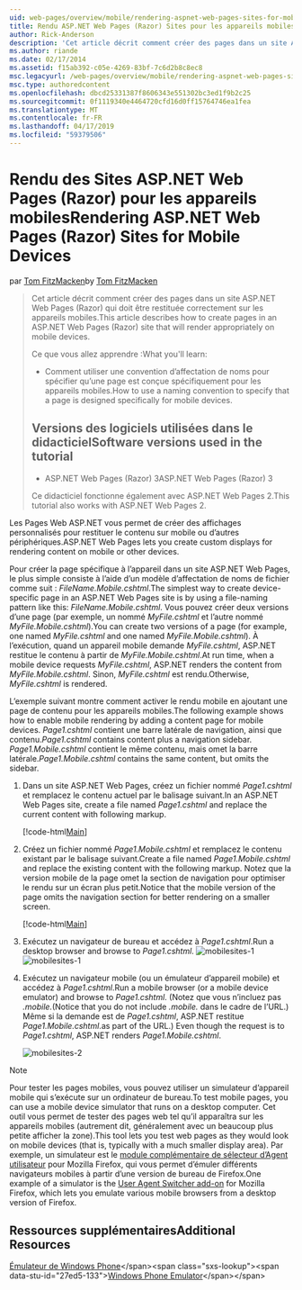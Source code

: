 ```yaml
---
uid: web-pages/overview/mobile/rendering-aspnet-web-pages-sites-for-mobile-devices
title: Rendu ASP.NET Web Pages (Razor) Sites pour les appareils mobiles | Microsoft Docs
author: Rick-Anderson
description: 'Cet article décrit comment créer des pages dans un site ASP.NET Web Pages (Razor) qui doit être restituée correctement sur les appareils mobiles. Ce que vous allez apprendre : Comment vous...'
ms.author: riande
ms.date: 02/17/2014
ms.assetid: f15ab392-c05e-4269-83bf-7c6d2b8c8ec8
msc.legacyurl: /web-pages/overview/mobile/rendering-aspnet-web-pages-sites-for-mobile-devices
msc.type: authoredcontent
ms.openlocfilehash: dbcd25331387f8606343e551302bc3ed1f9b2c25
ms.sourcegitcommit: 0f1119340e4464720cfd16d0ff15764746ea1fea
ms.translationtype: MT
ms.contentlocale: fr-FR
ms.lasthandoff: 04/17/2019
ms.locfileid: "59379506"
---
```

# <a name="rendering-aspnet-web-pages-razor-sites-for-mobile-devices"></a><span data-ttu-id="27ed5-104">Rendu des Sites ASP.NET Web Pages (Razor) pour les appareils mobiles</span><span class="sxs-lookup"><span data-stu-id="27ed5-104">Rendering ASP.NET Web Pages (Razor) Sites for Mobile Devices</span></span>

<span data-ttu-id="27ed5-105">par [Tom FitzMacken](https://github.com/tfitzmac)</span><span class="sxs-lookup"><span data-stu-id="27ed5-105">by [Tom FitzMacken](https://github.com/tfitzmac)</span></span>

> <span data-ttu-id="27ed5-106">Cet article décrit comment créer des pages dans un site ASP.NET Web Pages (Razor) qui doit être restituée correctement sur les appareils mobiles.</span><span class="sxs-lookup"><span data-stu-id="27ed5-106">This article describes how to create pages in an ASP.NET Web Pages (Razor) site that will render appropriately on mobile devices.</span></span>
> 
> <span data-ttu-id="27ed5-107">Ce que vous allez apprendre :</span><span class="sxs-lookup"><span data-stu-id="27ed5-107">What you'll learn:</span></span>
> 
> - <span data-ttu-id="27ed5-108">Comment utiliser une convention d’affectation de noms pour spécifier qu’une page est conçue spécifiquement pour les appareils mobiles.</span><span class="sxs-lookup"><span data-stu-id="27ed5-108">How to use a naming convention to specify that a page is designed specifically for mobile devices.</span></span>
>   
> 
> ## <a name="software-versions-used-in-the-tutorial"></a><span data-ttu-id="27ed5-109">Versions des logiciels utilisées dans le didacticiel</span><span class="sxs-lookup"><span data-stu-id="27ed5-109">Software versions used in the tutorial</span></span>
> 
> 
> - <span data-ttu-id="27ed5-110">ASP.NET Web Pages (Razor) 3</span><span class="sxs-lookup"><span data-stu-id="27ed5-110">ASP.NET Web Pages (Razor) 3</span></span>
>   
> 
> <span data-ttu-id="27ed5-111">Ce didacticiel fonctionne également avec ASP.NET Web Pages 2.</span><span class="sxs-lookup"><span data-stu-id="27ed5-111">This tutorial also works with ASP.NET Web Pages 2.</span></span>


<span data-ttu-id="27ed5-112">Les Pages Web ASP.NET vous permet de créer des affichages personnalisés pour restituer le contenu sur mobile ou d’autres périphériques.</span><span class="sxs-lookup"><span data-stu-id="27ed5-112">ASP.NET Web Pages lets you create custom displays for rendering content on mobile or other devices.</span></span>

<span data-ttu-id="27ed5-113">Pour créer la page spécifique à l’appareil dans un site ASP.NET Web Pages, le plus simple consiste à l’aide d’un modèle d’affectation de noms de fichier comme suit : *FileName.Mobile.cshtml*.</span><span class="sxs-lookup"><span data-stu-id="27ed5-113">The simplest way to create device-specific page in an ASP.NET Web Pages site is by using a file-naming pattern like this: *FileName.Mobile.cshtml*.</span></span> <span data-ttu-id="27ed5-114">Vous pouvez créer deux versions d’une page (par exemple, un nommé *MyFile.cshtml* et l’autre nommé *MyFile.Mobile.cshtml*).</span><span class="sxs-lookup"><span data-stu-id="27ed5-114">You can create two versions of a page (for example, one named *MyFile.cshtml* and one named *MyFile.Mobile.cshtml*).</span></span> <span data-ttu-id="27ed5-115">À l’exécution, quand un appareil mobile demande *MyFile.cshtml*, ASP.NET restitue le contenu à partir de *MyFile.Mobile.cshtml*.</span><span class="sxs-lookup"><span data-stu-id="27ed5-115">At run time, when a mobile device requests *MyFile.cshtml*, ASP.NET renders the content from *MyFile.Mobile.cshtml*.</span></span> <span data-ttu-id="27ed5-116">Sinon, *MyFile.cshtml* est rendu.</span><span class="sxs-lookup"><span data-stu-id="27ed5-116">Otherwise, *MyFile.cshtml* is rendered.</span></span>

<span data-ttu-id="27ed5-117">L’exemple suivant montre comment activer le rendu mobile en ajoutant une page de contenu pour les appareils mobiles.</span><span class="sxs-lookup"><span data-stu-id="27ed5-117">The following example shows how to enable mobile rendering by adding a content page for mobile devices.</span></span> <span data-ttu-id="27ed5-118">*Page1.cshtml* contient une barre latérale de navigation, ainsi que contenu.</span><span class="sxs-lookup"><span data-stu-id="27ed5-118">*Page1.cshtml* contains content plus a navigation sidebar.</span></span> <span data-ttu-id="27ed5-119">*Page1.Mobile.cshtml* contient le même contenu, mais omet la barre latérale.</span><span class="sxs-lookup"><span data-stu-id="27ed5-119">*Page1.Mobile.cshtml* contains the same content, but omits the sidebar.</span></span>

1. <span data-ttu-id="27ed5-120">Dans un site ASP.NET Web Pages, créez un fichier nommé *Page1.cshtml* et remplacez le contenu actuel par le balisage suivant.</span><span class="sxs-lookup"><span data-stu-id="27ed5-120">In an ASP.NET Web Pages site, create a file named *Page1.cshtml* and replace the current content with following markup.</span></span>

    [!code-html[Main](rendering-aspnet-web-pages-sites-for-mobile-devices/samples/sample1.html)]
2. <span data-ttu-id="27ed5-121">Créez un fichier nommé *Page1.Mobile.cshtml* et remplacez le contenu existant par le balisage suivant.</span><span class="sxs-lookup"><span data-stu-id="27ed5-121">Create a file named *Page1.Mobile.cshtml* and replace the existing content with the following markup.</span></span> <span data-ttu-id="27ed5-122">Notez que la version mobile de la page omet la section de navigation pour optimiser le rendu sur un écran plus petit.</span><span class="sxs-lookup"><span data-stu-id="27ed5-122">Notice that the mobile version of the page omits the navigation section for better rendering on a smaller screen.</span></span>

    [!code-html[Main](rendering-aspnet-web-pages-sites-for-mobile-devices/samples/sample2.html)]
3. <span data-ttu-id="27ed5-123">Exécutez un navigateur de bureau et accédez à *Page1.cshtml*.</span><span class="sxs-lookup"><span data-stu-id="27ed5-123">Run a desktop browser and browse to *Page1.cshtml*.</span></span> <span data-ttu-id="27ed5-124">![mobilesites-1](rendering-aspnet-web-pages-sites-for-mobile-devices/_static/image1.png)</span><span class="sxs-lookup"><span data-stu-id="27ed5-124">![mobilesites-1](rendering-aspnet-web-pages-sites-for-mobile-devices/_static/image1.png)</span></span>
4. <span data-ttu-id="27ed5-125">Exécutez un navigateur mobile (ou un émulateur d’appareil mobile) et accédez à *Page1.cshtml*.</span><span class="sxs-lookup"><span data-stu-id="27ed5-125">Run a mobile browser (or a mobile device emulator) and browse to *Page1.cshtml*.</span></span> <span data-ttu-id="27ed5-126">(Notez que vous n’incluez pas *.mobile.*</span><span class="sxs-lookup"><span data-stu-id="27ed5-126">(Notice that you do not include *.mobile.*</span></span> <span data-ttu-id="27ed5-127">dans le cadre de l’URL.) Même si la demande est de *Page1.cshtml*, ASP.NET restitue *Page1.Mobile.cshtml*.</span><span class="sxs-lookup"><span data-stu-id="27ed5-127">as part of the URL.) Even though the request is to *Page1.cshtml*, ASP.NET renders *Page1.Mobile.cshtml*.</span></span>

    ![mobilesites-2](rendering-aspnet-web-pages-sites-for-mobile-devices/_static/image2.png)

> [!NOTE]
> <span data-ttu-id="27ed5-129">Pour tester les pages mobiles, vous pouvez utiliser un simulateur d’appareil mobile qui s’exécute sur un ordinateur de bureau.</span><span class="sxs-lookup"><span data-stu-id="27ed5-129">To test mobile pages, you can use a mobile device simulator that runs on a desktop computer.</span></span> <span data-ttu-id="27ed5-130">Cet outil vous permet de tester des pages web tel qu’il apparaîtra sur les appareils mobiles (autrement dit, généralement avec un beaucoup plus petite afficher la zone).</span><span class="sxs-lookup"><span data-stu-id="27ed5-130">This tool lets you test web pages as they would look on mobile devices (that is, typically with a much smaller display area).</span></span> <span data-ttu-id="27ed5-131">Par exemple, un simulateur est le [module complémentaire de sélecteur d’Agent utilisateur](http://addons.mozilla.org/firefox/addon/user-agent-switcher/) pour Mozilla Firefox, qui vous permet d’émuler différents navigateurs mobiles à partir d’une version de bureau de Firefox.</span><span class="sxs-lookup"><span data-stu-id="27ed5-131">One example of a simulator is the [User Agent Switcher add-on](http://addons.mozilla.org/firefox/addon/user-agent-switcher/) for Mozilla Firefox, which lets you emulate various mobile browsers from a desktop version of Firefox.</span></span>


<a id="Additional_Resources"></a>
## <a name="additional-resources"></a><span data-ttu-id="27ed5-132">Ressources supplémentaires</span><span class="sxs-lookup"><span data-stu-id="27ed5-132">Additional Resources</span></span>


<span data-ttu-id="27ed5-133">[Émulateur de Windows Phone](https://msdn.microsoft.com/library/ff402563(v=VS.92).aspx)</span><span class="sxs-lookup"><span data-stu-id="27ed5-133">[Windows Phone Emulator](https://msdn.microsoft.com/library/ff402563(v=VS.92).aspx)</span></span>
